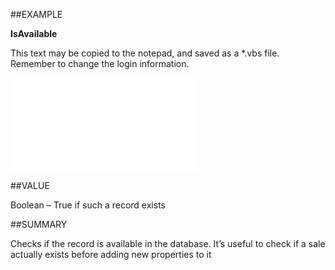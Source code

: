
##EXAMPLE

**IsAvailable**

This text may be copied to the notepad, and saved as a *.vbs file. Remember to change the login information.

![](..\..\Examples\vbs\SOSale.IsAvailable.vbs.txt)


##VALUE

Boolean – True if such a record exists


##SUMMARY

Checks if the record is available in the database. It’s useful to check if a sale actually exists before adding new properties to it

